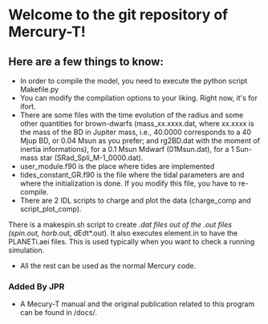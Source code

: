 # Welcome to the git repository of Mercury-T!

## Here are a few things to know:
* In order to compile the model, you need to execute the python script Makefile.py
* You can modify the compilation options to your liking. Right now, it's for ifort.
* There are some files with the time evolution of the radius and some other quantities for brown-dwarfs (mass_xx.xxxx.dat, where xx.xxxx is the mass of the BD in Jupiter mass, i.e., 40.0000 corresponds to a 40 Mjup BD, or 0.04 Msun as you prefer; and rg2BD.dat with the moment of inertia informations), for a 0.1 Msun Mdwarf (01Msun.dat), for a 1 Sun-mass star (SRad_Spli_M-1_0000.dat).
* user_module.f90 is the place where tides are implemented
* tides_constant_GR.f90 is the file where the tidal parameters are and where the initialization is done. If you modify this file, you have to re-compile.
* There are 2 IDL scripts to charge and plot the data (charge_comp and script_plot_comp). 

There is a makespin.sh script to create *.dat files out of the *.out files (spin*.out, horb*.out, dEdt*.out). It also executes element.in to have the PLANETi.aei files. This is used typically when you want to check a running simulation.
* All the rest can be used as the normal Mercury code.

### Added By JPR
* A Mecury-T manual and the original publication related to this program can be found in /docs/.